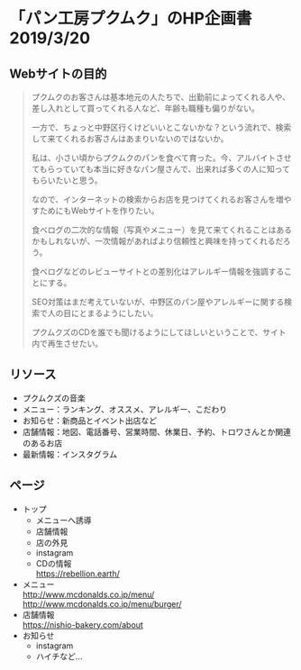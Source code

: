 # 「パン工房プクムク」のHP企画書 2019/3/20

## Webサイトの目的

> プクムクのお客さんは基本地元の人たちで、出勤前によってくれる人や、差し入れとして買ってくれる人など、年齢も職種も偏りがない。
> 
> 一方で、ちょっと中野区行くけどいいとこないかな？という流れで、検索して来てくれるお客さんはあまりいないのではないか。
> 
> 私は、小さい頃からプクムクのパンを食べて育った。今、アルバイトさせてもらっていても本当に好きなパン屋さんで、出来れば多くの人に知ってもらいたいと思う。
> 
> なので、インターネットの検索からお店を見つけてくれるお客さんを増やすためにもWebサイトを作りたい。
> 
> 食べログの二次的な情報（写真やメニュー）を見て来てくれることはあるかもしれないが、一次情報があればより信頼性と興味を持ってくれるだろう。
> 
> 食べログなどのレビューサイトとの差別化はアレルギー情報を強調することにする。
> 
> SEO対策はまだ考えていないが、中野区のパン屋やアレルギーに関する検索で人の目にとまるようにしたい。
> 
> プクムクズのCDを誰でも聞けるようにしてほしいということで、サイト内で再生させたい。

## リソース

- プクムクズの音楽
- メニュー：ランキング、オススメ、アレルギー、こだわり
- お知らせ：新商品とイベント出店など
- 店舗情報：地図、電話番号、営業時間、休業日、予約、トロワさんとか関連のあるお店
- 最新情報：インスタグラム

## ページ

- トップ
    - メニューへ誘導
    - 店舗情報
    - 店の外見
    - instagram
    - CDの情報  
https://rebellion.earth/  
- メニュー  
http://www.mcdonalds.co.jp/menu/  
http://www.mcdonalds.co.jp/menu/burger/  
- 店舗情報  
https://nishio-bakery.com/about  
- お知らせ
    - instagram
    - ハイチなど...